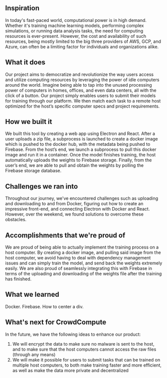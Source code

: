 ## Inspiration
In today's fast-paced world, computational power is in high demand. Whether it's training machine learning models, performing complex simulations, or running data analysis tasks, the need for computing resources is ever-present. However, the cost and availability of such resources, being mostly limited to the big three providers of AWS, GCP, and Azure, can often be a limiting factor for individuals and organizations alike.

## What it does
Our project aims to democratize and revolutionize the way users access and utilize computing resources by leveraging the power of idle computers around the world. Imagine being able to tap into the unused processing power of computers in homes, offices, and even data centers, all with the click of a button.
Our project simply enables users to submit their models for training through our platform. We then match each task to a remote host optimized for the host’s specific computer specs and project requirements.

## How we built it
We built this tool by creating a web app using Electron and React. After a user uploads a zip file, a subprocess is launched to create a docker image which is pushed to the docker hub, with the metadata being pushed to Firebase. From the host’s end, we launch a subprocess to pull this docker image and run it in a container. Once the model finishes training, the host automatically uploads the weights to Firebase storage. Finally, from the user’s end, we are able to pull and obtain the weights by polling the Firebase storage database.

## Challenges we ran into
Throughout our journey, we've encountered challenges such as uploading and downloading to and from Docker, figuring out how to create an impressive front-end, and connecting Electron with Docker and React. However, over the weekend, we found solutions to overcome these obstacles.

## Accomplishments that we're proud of
We are proud of being able to actually implement the training process on a host computer. By creating a docker image, and pulling said image from the host computer, we avoid having to deal with dependency management issues and can simply train the model, and send back the weights extremely easily. We are also proud of seamlessly integrating this with Firebase in terms of the uploading and downloading of the weights file after the training has finished.

## What we learned
Docker. Firebase. How to center a div.

## What's next for CrowdCompute
In the future, we have the following ideas to enhance our product:
1. We will encrypt the data to make sure no malware is sent to the host, and to make sure that the host computers cannot access the raw files (through any means)
2. We will make it possible for users to submit tasks that can be trained on multiple host computers, to both make training faster and more efficient, as well as make the data more private and decentralized
